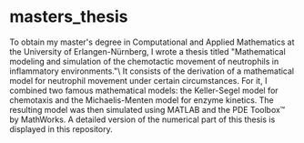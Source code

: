 # masters_thesis
To obtain my master's degree in Computational and Applied Mathematics at the University of Erlangen-Nürnberg, I wrote a thesis titled "Mathematical modeling and simulation of the chemotactic movement of neutrophils in inflammatory environments."\\
It consists of the derivation of a mathematical model for neutrophil movement under certain circumstances. For it, I combined two famous mathematical models: the Keller-Segel model for chemotaxis and the Michaelis-Menten model for enzyme kinetics. The resulting model was then simulated using MATLAB and the PDE Toolbox™ by MathWorks.
A detailed version of the numerical part of this thesis is displayed in this repository.
